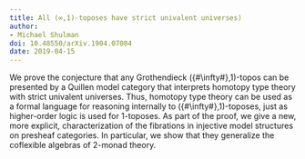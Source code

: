 ```yaml
---
title: All (∞,1)-toposes have strict univalent universes)
author: 
- Michael Shulman
doi: 10.48550/arXiv.1904.07004
date: 2019-04-15
---
```


We prove the conjecture that any Grothendieck ({#\infty#},1)-topos can be presented by a Quillen model category that interprets homotopy type theory with strict univalent universes. Thus, homotopy type theory can be used as a formal language for reasoning internally to ({#\infty#},1)-toposes, just as higher-order logic is used for 1-toposes. As part of the proof, we give a new, more explicit, characterization of the fibrations in injective model structures on presheaf categories. In particular, we show that they generalize the coflexible algebras of 2-monad theory. 
